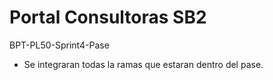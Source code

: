 # Portal Consultoras SB2

BPT-PL50-Sprint4-Pase

- Se integraran todas la ramas que estaran dentro del pase.

